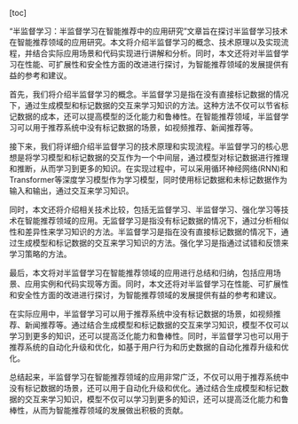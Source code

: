 
[toc]                    
                
                
“半监督学习：半监督学习在智能推荐中的应用研究”文章旨在探讨半监督学习技术在智能推荐领域的应用研究。本文将介绍半监督学习的概念、技术原理以及实现流程，并结合实际应用场景和代码实现进行讲解和分析。同时，本文还将对半监督学习在性能、可扩展性和安全性方面的改进进行探讨，为智能推荐领域的发展提供有益的参考和建议。

首先，我们将介绍半监督学习的概念。半监督学习是指在没有直接标记数据的情况下，通过生成模型和标记数据的交互来学习知识的方法。这种方法不仅可以节省标记数据的成本，还可以提高模型的泛化能力和鲁棒性。在智能推荐领域，半监督学习可以用于推荐系统中没有标记数据的场景，如视频推荐、新闻推荐等。

接下来，我们将详细介绍半监督学习的技术原理和实现流程。半监督学习的核心思想是将学习模型和标记数据的交互作为一个中间层，通过模型对标记数据进行推理和推断，从而学习到更多的知识。在实现过程中，可以采用循环神经网络(RNN)和Transformer等深度学习模型作为学习模型，同时使用标记数据和未标记数据作为输入和输出，通过交互来学习知识。

同时，本文还将介绍相关技术比较，包括无监督学习、半监督学习、强化学习等技术在智能推荐领域的应用。无监督学习是指没有标记数据的情况下，通过分析相似性和差异性来学习知识的方法。半监督学习是指在没有直接标记数据的情况下，通过生成模型和标记数据的交互来学习知识的方法。强化学习是指通过试错和反馈来学习策略的方法。

最后，本文将对半监督学习在智能推荐领域的应用进行总结和归纳，包括应用场景、应用实例和代码实现等方面。同时，本文还将对半监督学习在性能、可扩展性和安全性方面的改进进行探讨，为智能推荐领域的发展提供有益的参考和建议。

在实际应用中，半监督学习可以用于推荐系统中没有标记数据的场景，如视频推荐、新闻推荐等。通过结合生成模型和标记数据的交互来学习知识，模型不仅可以学习到更多的知识，还可以提高泛化能力和鲁棒性。同时，半监督学习也可以用于推荐系统的自动化升级和优化，如基于用户行为和历史数据的自动化推荐升级和优化。

总结起来，半监督学习在智能推荐领域的应用非常广泛，不仅可以用于推荐系统中没有标记数据的场景，还可以用于自动化升级和优化。通过结合生成模型和标记数据的交互来学习知识，模型不仅可以学习到更多的知识，还可以提高泛化能力和鲁棒性，从而为智能推荐领域的发展做出积极的贡献。

